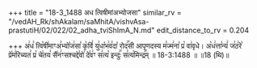 +++
title = "18-3_1488 अध त्विषीमांअभ्योजसा"
similar_rv = "/vedAH_Rk/shAkalam/saMhitA/vishvAsa-prastutiH/02/022/02_adha_tviShImA_N.md"
edit_distance_to_rv = 0.204

+++
अ꣢ध꣣ त्वि꣡षी꣢माꣳअ꣣भ्यो꣡ज꣢सा꣣ कृ꣡विं꣢ यु꣣धा꣡भ꣢व꣣दा꣡ रोद꣢꣯सी आपृणदस्य म꣣ज्म꣢ना꣣ प्र꣡ वा꣢वृधे। अ꣡ध꣢त्ता꣣न्यं꣢ ज꣣ठ꣢रे꣣ प्रे꣡म꣢रिच्यत꣣ प्र꣡ चे꣢तय꣣ सै꣡न꣢ꣳसश्चद्दे꣣वो꣢ दे꣣व꣢ꣳ स꣣त्य꣡ इन्दुः꣢꣯ स꣣त्य꣡मिन्द्र꣢꣯म् ॥ 18-3:1488 ॥ ॥18 (थि)॥

<div class="js_include " url="/vedAH_Rk/shAkalam/saMhitA/vishvAsa-prastutiH/02/022/02_adha_tviShImA_N.md"  newLevelForH1="2" title="विश्वास-शाकल-प्रस्तुतिः"  > </div>